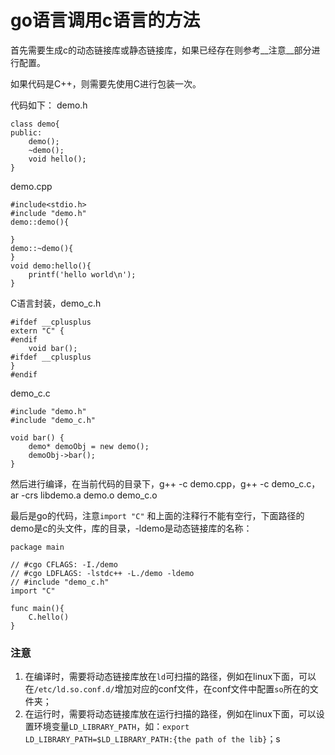# go语言调用c语言的方法

首先需要生成c的动态链接库或静态链接库，如果已经存在则参考__注意__部分进行配置。

如果代码是C++，则需要先使用C进行包装一次。

代码如下：
demo.h
```
class demo{
public:
    demo();
    ~demo();
    void hello();
}
```

demo.cpp
```
#include<stdio.h>
#include "demo.h"
demo::demo(){

}
demo::~demo(){
}
void demo:hello(){
    printf('hello world\n');
}
```
C语言封装，demo_c.h
```
#ifdef __cplusplus
extern "C" {
#endif
    void bar();
#ifdef __cplusplus
}
#endif
```
demo_c.c
```
#include "demo.h"
#include "demo_c.h"

void bar() {
    demo* demoObj = new demo();
    demoObj->bar();
}
```
然后进行编译，在当前代码的目录下，g++ -c demo.cpp，g++ -c demo_c.c，ar -crs libdemo.a demo.o demo_c.o

最后是go的代码，注意`import "C"` 和上面的注释行不能有空行，下面路径的demo是c的头文件，库的目录，-ldemo是动态链接库的名称：
```
package main

// #cgo CFLAGS: -I./demo
// #cgo LDFLAGS: -lstdc++ -L./demo -ldemo
// #include "demo_c.h"
import "C"

func main(){
    C.hello()
}
```

### 注意
1. 在编译时，需要将动态链接库放在`ld`可扫描的路径，例如在linux下面，可以在`/etc/ld.so.conf.d/`增加对应的conf文件，在conf文件中配置`so`所在的文件夹；
2. 在运行时，需要将动态链接库放在运行扫描的路径，例如在linux下面，可以设置环境变量`LD_LIBRARY_PATH`，如：`export LD_LIBRARY_PATH=$LD_LIBRARY_PATH:{the path of the lib}`；s